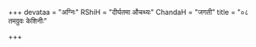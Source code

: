 +++
devataa = "अग्निः"
RShiH = "दीर्घतमा औचथ्यः"
ChandaH = "जगती"
title = "०८ तमग्रुवः केशिनीः"

+++
